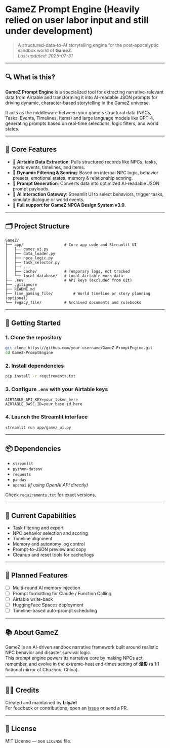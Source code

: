 # GameZ Prompt Engine (Heavily relied on user labor input and still under development)

> A structured-data-to-AI storytelling engine for the post-apocalyptic sandbox world of **GameZ**.  
> _Last updated: 2025-07-31_

---

## 🔍 What is this?

**GameZ Prompt Engine** is a specialized tool for extracting narrative-relevant data from Airtable and transforming it into AI-readable JSON prompts for driving dynamic, character-based storytelling in the GameZ universe.

It acts as the middleware between your game's structural data (NPCs, Tasks, Events, Timelines, Items) and large language models like GPT-4, generating prompts based on real-time selections, logic filters, and world states.

---

## 🧠 Core Features

- 📡 **Airtable Data Extraction**: Pulls structured records like NPCs, tasks, world events, timelines, and items.
- 🧮 **Dynamic Filtering & Scoring**: Based on internal NPC logic, behavior presets, emotional states, memory & relationship scoring.
- 🧾 **Prompt Generation**: Converts data into optimized AI-readable JSON prompt payloads.
- 💬 **AI Interaction Gateway**: Streamlit UI to select behaviors, trigger tasks, simulate dialogue or world events.
- 🧠 **Full support for GameZ NPCA Design System v3.0**.

---

## 🗂️ Project Structure

```
GameZ/
├── app/                  # Core app code and Streamlit UI
│   ├── gamez_ui.py
│   ├── data_loader.py
│   ├── npca_logic.py
│   ├── task_selector.py
│   ├── ...
│   ├── cache/            # Temporary logs, not tracked
│   └── local_database/   # Local Airtable mock data
├── .env                  # API keys (excluded from Git)
├── .gitignore
├── README.md
├── live_gaming_file/         # World timeline or story planning (optional)
└── legacy_file/          # Archived documents and rulebooks
```

---

## 🚀 Getting Started

### 1. Clone the repository
```bash
git clone https://github.com/your-username/GameZ-PromptEngine.git
cd GameZ-PromptEngine
```

### 2. Install dependencies
```bash
pip install -r requirements.txt
```

### 3. Configure `.env` with your Airtable keys
```env
AIRTABLE_API_KEY=your_token_here
AIRTABLE_BASE_ID=your_base_id_here
```

### 4. Launch the Streamlit interface
```bash
streamlit run app/gamez_ui.py
```

---

## 📦 Dependencies

- `streamlit`
- `python-dotenv`
- `requests`
- `pandas`
- `openai` *(if using OpenAI API directly)*

Check `requirements.txt` for exact versions.

---

## 📌 Current Capabilities

- Task filtering and export
- NPC behavior selection and scoring
- Timeline alignment
- Memory and autonomy log control
- Prompt-to-JSON preview and copy
- Cleanup and reset tools for cache/logs

---

## 📅 Planned Features

- [ ] Multi-round AI memory injection
- [ ] Prompt formatting for Claude / Function Calling
- [ ] Airtable write-back
- [ ] HuggingFace Spaces deployment
- [ ] Timeline-based auto-prompt scheduling

---

## 📚 About GameZ

GameZ is an AI-driven sandbox narrative framework built around realistic NPC behavior and disaster survival logic.  
This prompt engine powers its narrative core by making NPCs act, remember, and evolve in the extreme-heat end-times setting of **潼影** (a 1:1 fictional mirror of Chuzhou, China).

---

## 🧑‍💻 Credits

Created and maintained by **LilyJet**  
For feedback or contributions, open an [Issue](https://github.com/your-username/GameZ-PromptEngine/issues) or send a PR.

---

## 📜 License

MIT License — see `LICENSE` file.
